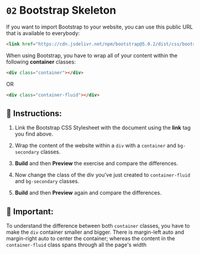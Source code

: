 # `02` Bootstrap Skeleton

If you want to import Bootstrap to your website, you can use this public URL that is available to everybody:

```html
<link href="https://cdn.jsdelivr.net/npm/bootstrap@5.0.2/dist/css/bootstrap.min.css" rel="stylesheet" integrity="sha384-EVSTQN3/azprG1Anm3QDgpJLIm9Nao0Yz1ztcQTwFspd3yD65VohhpuuCOmLASjC" crossorigin="anonymous">
```


When using Bootstrap, you have to wrap all of your content within the following **container** classes:

```html
<div class="container"></div>
```
OR

```html
<div class="container-fluid"></div>
```


## 📝 Instructions:

1. Link the Bootstrap CSS Stylesheet with the document using the **link** tag you find above.

2. Wrap the content of the website within a `div` with a `container` and `bg-secondary` classes. 

3. **Build** and then **Preview** the exercise and compare the differences.

4. Now change the class of the div you've just created to `container-fluid` and `bg-secondary` classes.

5. **Build** and then **Preview** again and compare the differences.


## :mag_right: Important:

To understand the difference between both `container` classes, you have to make the `div` container smaller and bigger. There is margin-left auto and margin-right auto to center the container; whereas the content in the `container-fluid` class spans through all the page's width

